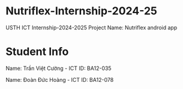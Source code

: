 # Nutriflex-Internship-2024-25
USTH ICT Internship-2024-2025
Project Name: Nutriflex android app

Student Info
=======================
Name: Trần Việt Cường - ICT
ID: BA12-035

Name: Đoàn Đức Hoàng - ICT
ID: BA12-078